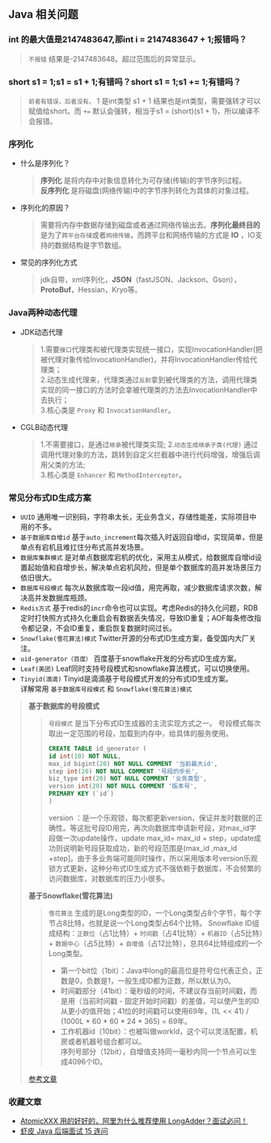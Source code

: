 ## Java 相关问题  
 ### int 的最大值是2147483647,那int i = 2147483647 + 1;报错吗？
   > `不报错` 结果是-2147483648。超过范围后的异常显示。
 ### short s1 = 1;s1 = s1 + 1;有错吗？short s1 = 1;s1 += 1;有错吗？  
   > `前者有错误，后者没有。` 1 是int类型 s1 + 1 结果也是int类型，需要强转才可以赋值给short。而 `+=` 默认会强转，相当于s1 = (short)(s1 + 1)，所以编译不会报错。
 ### 序列化
   * 什么是序列化？  
     > **序列化** 是将内存中对象信息转化为可存储(传输)的字节序列过程。  
     > **反序列化** 是将磁盘(网络传输)中的字节序列转化为具体的对象过程。  
   * 序列化的原因？  
     > 需要将内存中数据存储到磁盘或者通过网络传输出去。**序列化最终目的** 是为了`跨平台存储`或者`网络传输`，而跨平台和网络传输的方式是 **IO** ，IO支持的数据结构是字节数组。  
   * 常见的序列化方式  
     > jdk自带，xml序列化，**JSON**（fastJSON、Jackson、Gson），**ProtoBuf**，Hessian，Kryo等。  
 ### Java两种动态代理
   * JDK动态代理
     > 1.需要`接口`代理类和被代理类实现统一接口，实现InvocationHandler(把被代理对象传给InvocationHandler)，并将InvocationHandler传给代理类；  
     > 2.动态生成代理来，代理类通过`反射`拿到被代理类的方法，调用代理类实现的同一接口的方法时会拿被代理类的方法去InvocationHandler中去执行；  
     > 3.核心类是 `Proxy` 和 `InvocationHandler`。  
   * CGLB动态代理
     > 1.不需要接口，是通过`继承`被代理类实现;
     > 2.`动态生成继承子类(代理)` 通过调用代理对象的方法，跳转到自定义拦截器中进行代码增强，增强后调用父类的方法;  
     > 3.核心类是 `Enhancer` 和 `MethodInterceptor`。
 ### 常见分布式ID生成方案
   * `UUID` 通用唯一识别码，字符串太长，无业务含义，存储性能差，实际项目中用的不多。  
   * `基于数据库自增id` 基于`auto_increment`每次插入时返回自增id，实现简单，但是单点有宕机且难扛住分布式高并发场景。
   * `数据库集群模式` 是对单点数据库宕机的优化，采用主从模式，给数据库自增id设置起始值和自增步长，解决单点宕机风险，但是单个数据库的高并发场景压力依旧很大。  
   * `数据库号段模式` 每次从数据库取一段id值，用完再取，减少数据库请求次数，解决高并发数据库瓶颈。
   * `Redis方式` 基于redis的`incr`命令也可以实现。考虑Redis的持久化问题，RDB定时打快照方式持久化重启会有数据丢失情况，导致ID重复；AOF每条修改指令都记录，不会ID重复，重启恢复数据时间过长。  
   * `Snowflake(雪花算法)模式` Twitter开源的分布式ID生成方案，备受国内大厂关注。  
   * `uid-generator（百度）` 百度基于snowflake开发的分布式ID生成方案。  
   * `Leaf(美团)` Leaf同时支持号段模式和snowflake算法模式，可以切换使用。  
   * `Tinyid(滴滴)` Tinyid是滴滴基于号段模式开发的分布式ID生成方案。  
   详解常用 `基于数据库号段模式` 和 `Snowflake(雪花算法)模式`  
   > **基于数据库的号段模式**
   > > `号段模式` 是当下分布式ID生成器的主流实现方式之一。 号段模式每次取出一定范围的号段，加载到内存中，给具体的服务使用。  
   > > ```sql
   > > CREATE TABLE id_generator (
   > > id int(10) NOT NULL,
   > > max_id bigint(20) NOT NULL COMMENT '当前最大id',
   > > step int(20) NOT NULL COMMENT '号段的步长',
   > > biz_type	int(20) NOT NULL COMMENT '业务类型',
   > > version int(20) NOT NULL COMMENT '版本号',
   > > PRIMARY KEY (`id`)
   > > )
   > > ```  
   > > version ：是一个乐观锁，每次都更新version，保证并发时数据的正确性。等这批号段ID用完，再次向数据库申请新号段，对max_id字段做一次update操作，update max_id= max_id + step，update成功则说明新号段获取成功，新的号段范围是(max_id ,max_id +step]。由于多业务端可能同时操作，所以采用版本号version乐观锁方式更新，这种分布式ID生成方式不强依赖于数据库，不会频繁的访问数据库，对数据库的压力小很多。
   >  
   > **基于Snowflake(雪花算法)**  
   > > `雪花算法` 生成的是Long类型的ID，一个Long类型占8个字节，每个字节占8比特，也就是说一个Long类型占64个比特。
   > > Snowflake ID组成结构：`正数位`（占1比特）+ `时间戳`（占41比特）+ `机器ID`（占5比特）+ `数据中心`（占5比特）+ `自增值`（占12比特），总共64比特组成的一个Long类型。  
   > > * 第一个bit位（1bit）：Java中long的最高位是符号位代表正负，正数是0，负数是1，一般生成ID都为正数，所以默认为0。  
   > > * 时间戳部分（41bit）：毫秒级的时间，不建议存当前时间戳，而是用（当前时间戳 - 固定开始时间戳）的差值，可以使产生的ID从更小的值开始；41位的时间戳可以使用69年，(1L << 41) / (1000L * 60 * 60 * 24 * 365) = 69年。  
   > > * 工作机器id（10bit）：也被叫做workId，这个可以灵活配置，机房或者机器号组合都可以。  
   > > 序列号部分（12bit），自增值支持同一毫秒内同一个节点可以生成4096个ID。  
   > 
   > [参考文章](https://zhuanlan.zhihu.com/p/107939861)
### 收藏文章
* [AtomicXXX 用的好好的，阿里为什么推荐使用 LongAdder？面试必问！](https://mp.weixin.qq.com/s/ND0a6qm98QtuIWNYgF7U3A)  
* [虾皮 Java 后端面试 15 连问](https://mp.weixin.qq.com/s/6j5DEqcBF_USZbyb20SXZg)
